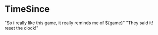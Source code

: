 # TimeSince
"So i really like this game, it really reminds me of ${game}"
"They said it! reset the clock!"
